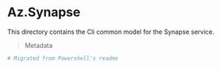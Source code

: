<!-- region Generated -->
# Az.Synapse
This directory contains the Cli common model for the Synapse service.

> Metadata
``` yaml
# Migrated from Powershell's readme

```